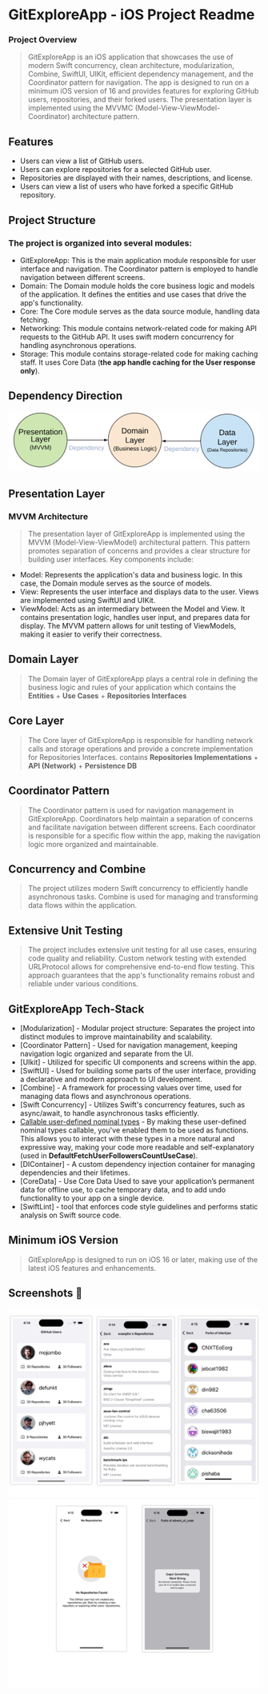 # GitExploreApp - iOS Project Readme

### Project Overview

>GitExploreApp is an iOS application that showcases the use of modern Swift concurrency, clean architecture, modularization, Combine, SwiftUI, UIKit, efficient dependency management, and the Coordinator pattern for navigation. The app is designed to run on a minimum iOS version of 16 and provides features for exploring GitHub users, repositories, and their forked users. The presentation layer is implemented using the MVVMC (Model-View-ViewModel-Coordinator) architecture pattern.


## Features

- Users can view a list of GitHub users.
- Users can explore repositories for a selected GitHub user.
- Repositories are displayed with their names, descriptions, and license.
- Users can view a list of users who have forked a specific GitHub repository.

## Project Structure

### The project is organized into several modules:

- GitExploreApp: This is the main application module responsible for user interface and navigation. The Coordinator pattern is employed to handle navigation between different screens.
- Domain: The Domain module holds the core business logic and models of the application. It defines the entities and use cases that drive the app's functionality.
- Core: The Core module serves as the data source module, handling data fetching.
- Networking: This module contains network-related code for making API requests to the GitHub API. It uses swift modern concurrency for handling asynchronous operations.
- Storage: This module contains storage-related code for making caching staff. It uses Core Data (**the app handle caching for the User response only**).
## Dependency Direction
![Alt text](README_FILES/CleanArchitectureDependencies.png?raw=true "Modules Dependencies")

## Presentation Layer

### MVVM Architecture

>The presentation layer of GitExploreApp is implemented using the MVVM (Model-View-ViewModel) architectural pattern. This pattern promotes separation of concerns and provides a clear structure for building user interfaces. Key components include:

- Model: Represents the application's data and business logic. In this case, the Domain module serves as the source of models.
- View: Represents the user interface and displays data to the user. Views are implemented using SwiftUI and UIKit.
- ViewModel: Acts as an intermediary between the Model and View. It contains presentation logic, handles user input, and prepares data for display. The MVVM pattern allows for unit testing of ViewModels, making it easier to verify their correctness.

## Domain Layer

>The Domain layer of GitExploreApp  plays a central role in defining the business logic and rules of your application which contains the  **Entities** +  **Use Cases** +  **Repositories Interfaces**

## Core Layer

>The Core layer of GitExploreApp is responsible for handling network calls and storage operations and provide a concrete implementation for Repositories Interfaces. contains **Repositories Implementations** + **API (Network)** + **Persistence DB**

## Coordinator Pattern

>The Coordinator pattern is used for navigation management in GitExploreApp. Coordinators help maintain a separation of concerns and facilitate navigation between different screens. Each coordinator is responsible for a specific flow within the app, making the navigation logic more organized and maintainable.

## Concurrency and Combine

>The project utilizes modern Swift concurrency to efficiently handle asynchronous tasks. Combine is used for managing and transforming data flows within the application.


## Extensive Unit Testing

>The project includes extensive unit testing for all use cases, ensuring code quality and reliability. Custom network testing with extended URLProtocol allows for comprehensive end-to-end flow testing. This approach guarantees that the app's functionality remains robust and reliable under various conditions.

## GitExploreApp Tech-Stack

- [Modularization] - Modular project structure: Separates the project into distinct modules to improve maintainability and scalability.
- [Coordinator Pattern] - Used for navigation management, keeping navigation logic organized and separate from the UI.
- [UIkit] - Utilized for specific UI components and screens within the app.
- [SwiftUI] - Used for building some parts of the user interface, providing a declarative and modern approach to UI development.
- [Combine] - A framework for processing values over time, used for managing data flows and asynchronous operations.
- [Swift Concurrency] - Utilizes Swift's concurrency features, such as async/await, to handle asynchronous tasks efficiently.
- [Callable user-defined nominal types](https://github.com/apple/swift-evolution/blob/main/proposals/0253-callable.md) -  By making these user-defined nominal types callable, you've enabled them to be used as functions. This allows you to interact with these types in a more natural and expressive way, making your code more readable and self-explanatory (used in **DefaultFetchUserFollowersCountUseCase**). 
- [DIContainer] - A custom dependency injection container for managing dependencies and their lifetimes.
- [CoreData] - Use Core Data Used to save your application’s permanent data for offline use, to cache temporary data, and to add undo functionality to your app on a single device.
- [SwiftLint] - tool that enforces code style guidelines and performs static analysis on Swift source code.

## Minimum iOS Version

>GitExploreApp is designed to run on iOS 16 or later, making use of the latest iOS features and enhancements.

## Screenshots 🌠
![Alt text](README_FILES/screenshot.png?raw=true "Modules Dependencies")
![Alt text](README_FILES/emptyanderror.png?raw=true "Modules Dependencies")
